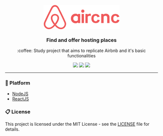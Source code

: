 <p align="center">
  <img alt="aircnc" width="250px" src=".github/logo.png">
</p>

<h3 align="center">
  Find and offer hosting places
</h3>

<p align="center">
  :coffee: Study project that aims to replicate Airbnb and it's basic functionalities
</p>

<p align="center">
  <img src="https://img.shields.io/github/languages/count/gabrielribeirof/teste">

  <img src="https://img.shields.io/github/repo-size/gabrielribeirof/teste">

  <img src="https://img.shields.io/badge/license-MIT-brightgreen">
</p>

---

### :rocket: Platform

- [NodeJS](https://nodejs.org)
- [ReactJS](https://reactjs.org)

### :clipboard: License

This project is licensed under the MIT License - see the [LICENSE](LICENSE) file for details.